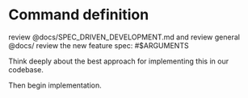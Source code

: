 # Command definition

review @docs/SPEC_DRIVEN_DEVELOPMENT.md and
review general @docs/
review the new feature spec: #$ARGUMENTS

Think deeply about the best approach for implementing this in our codebase.

Then begin implementation.
